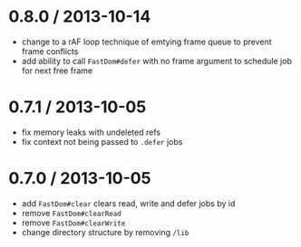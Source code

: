 
0.8.0 / 2013-10-14
==================

  * change to a rAF loop technique of emtying frame queue to prevent frame conflicts
  * add ability to call `FastDom#defer` with no frame argument to schedule job for next free frame

0.7.1 / 2013-10-05
==================

  * fix memory leaks with undeleted refs
  * fix context not being passed to `.defer` jobs

0.7.0 / 2013-10-05
==================

  * add `FastDom#clear` clears read, write and defer jobs by id
  * remove `FastDom#clearRead`
  * remove `FastDom#clearWrite`
  * change directory structure by removing `/lib`
